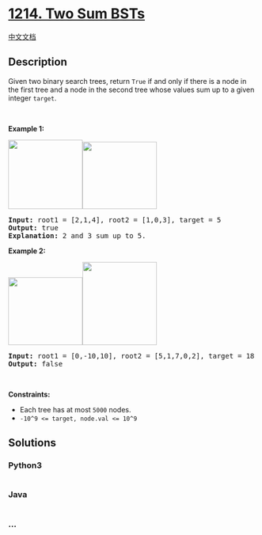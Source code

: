 # [1214. Two Sum BSTs](https://leetcode.com/problems/two-sum-bsts)

[中文文档](/solution/1200-1299/1214.Two%20Sum%20BSTs/README.md)

## Description

<p>Given two binary search trees, return <code>True</code> if and only if there is a node in the first tree and a node in the second tree whose values sum up to a given integer <code>target</code>.</p>

<p> </p>
<p><strong>Example 1:</strong></p>

<p><strong><img alt="" src="https://assets.leetcode.com/uploads/2019/05/31/1368_1_a2.png" style="width: 150px; height: 140px;" /><img alt="" src="https://assets.leetcode.com/uploads/2019/05/31/1368_1_b.png" style="width: 150px; height: 136px;" /></strong></p>

<pre>
<strong>Input:</strong> root1 = [2,1,4], root2 = [1,0,3], target = 5
<strong>Output:</strong> true
<strong>Explanation: </strong>2 and 3 sum up to 5.
</pre>

<p><strong>Example 2:</strong></p>

<p><strong><img alt="" src="https://assets.leetcode.com/uploads/2019/05/31/1368_2_a.png" style="width: 150px; height: 137px;" /><img alt="" src="https://assets.leetcode.com/uploads/2019/05/31/1368_2_b.png" style="width: 150px; height: 168px;" /></strong></p>

<pre>
<strong>Input:</strong> root1 = [0,-10,10], root2 = [5,1,7,0,2], target = 18
<strong>Output:</strong> false
</pre>

<p> </p>
<p><strong>Constraints:</strong></p>

<ul>
	<li>Each tree has at most <code>5000</code> nodes.</li>
	<li><code>-10^9 <= target, node.val <= 10^9</code></li>
</ul>

## Solutions

<!-- tabs:start -->

### **Python3**

```python

```

### **Java**

```java

```

### **...**

```

```

<!-- tabs:end -->

